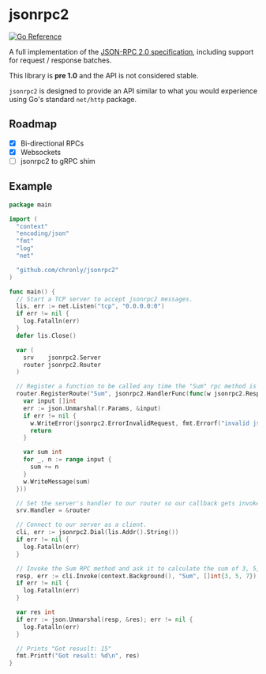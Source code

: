 # jsonrpc2
[![Go Reference](https://pkg.go.dev/badge/github.com/chronly/jsonrpc2.svg)](https://pkg.go.dev/github.com/chronly/jsonrpc2)

A full implementation of the [JSON-RPC 2.0
specification](https://www.jsonrpc.org/specification), including support for
request / response batches.

This library is **pre 1.0** and the API is not considered stable.

`jsonrpc2` is designed to provide an API similar to what you would experience
using Go's standard `net/http` package.

## Roadmap

- [x] Bi-directional RPCs
- [x] Websockets
- [ ] jsonrpc2 to gRPC shim

## Example

```go
package main

import (
  "context"
  "encoding/json"
  "fmt"
  "log"
  "net"

  "github.com/chronly/jsonrpc2"
)

func main() {
  // Start a TCP server to accept jsonrpc2 messages.
  lis, err := net.Listen("tcp", "0.0.0.0:0")
  if err != nil {
    log.Fatalln(err)
  }
  defer lis.Close()

  var (
    srv    jsonrpc2.Server
    router jsonrpc2.Router
  )

  // Register a function to be called any time the "Sum" rpc method is invoked.
  router.RegisterRoute("Sum", jsonrpc2.HandlerFunc(func(w jsonrpc2.ResponseWriter, r *jsonrpc2.Request) {
    var input []int
    err := json.Unmarshal(r.Params, &input)
    if err != nil {
      w.WriteError(jsonrpc2.ErrorInvalidRequest, fmt.Errorf("invalid json: %w", err))
      return
    }

    var sum int
    for _, n := range input {
      sum += n
    }
    w.WriteMessage(sum)
  }))

  // Set the server's handler to our router so our callback gets invoked.
  srv.Handler = &router

  // Connect to our server as a client.
  cli, err := jsonrpc2.Dial(lis.Addr().String())
  if err != nil {
    log.Fatalln(err)
  }

  // Invoke the Sum RPC method and ask it to calculate the sum of 3, 5, and 7.
  resp, err := cli.Invoke(context.Background(), "Sum", []int{3, 5, 7})
  if err != nil {
    log.Fatalln(err)
  }

  var res int
  if err := json.Unmarshal(resp, &res); err != nil {
    log.Fatalln(err)
  }

  // Prints "Got resuslt: 15"
  fmt.Printf("Got result: %d\n", res)
}
```


